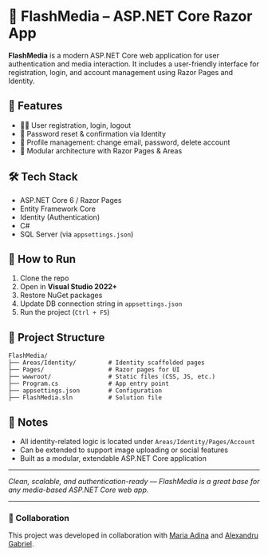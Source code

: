# 📸 FlashMedia – ASP.NET Core Razor App

**FlashMedia** is a modern ASP.NET Core web application for user authentication and media interaction. It includes a user-friendly interface for registration, login, and account management using Razor Pages and Identity.

## 🔐 Features

- 🧑‍💻 User registration, login, logout
- 📨 Password reset & confirmation via Identity
- 👤 Profile management: change email, password, delete account
- 📂 Modular architecture with Razor Pages & Areas

## 🛠️ Tech Stack

- ASP.NET Core 6 / Razor Pages
- Entity Framework Core
- Identity (Authentication)
- C#
- SQL Server (via `appsettings.json`)

## 🚀 How to Run

1. Clone the repo
2. Open in **Visual Studio 2022+**
3. Restore NuGet packages
4. Update DB connection string in `appsettings.json`
5. Run the project (`Ctrl + F5`)

## 📁 Project Structure

```
FlashMedia/
├── Areas/Identity/         # Identity scaffolded pages
├── Pages/                  # Razor pages for UI
├── wwwroot/                # Static files (CSS, JS, etc.)
├── Program.cs              # App entry point
├── appsettings.json        # Configuration
├── FlashMedia.sln          # Solution file
```

## 📌 Notes

- All identity-related logic is located under `Areas/Identity/Pages/Account`
- Can be extended to support image uploading or social features
- Built as a modular, extendable ASP.NET Core application

---

*Clean, scalable, and authentication-ready — FlashMedia is a great base for any media-based ASP.NET Core web app.*

---

### 🤝 Collaboration  
This project was developed in collaboration with [Maria Adina](https://github.com/mariaxadina) and [Alexandru Gabriel]().



